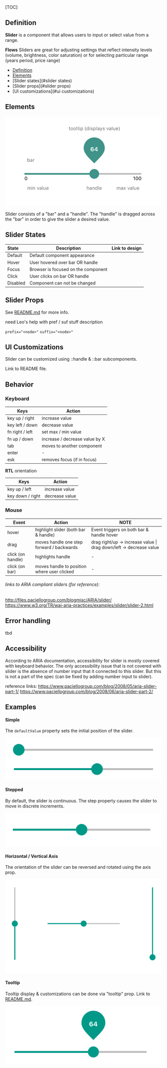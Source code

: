 [TOC]

## Definition

**Slider** is a component that allows users to input or select value from a range.


**Flows**
Sliders are great for adjusting settings that reflect intensity levels (volume, brightness, color saturation) or for selecting particular range (years period, price range)


* [Definition](#definition)
* [Elements](#elements)
* [Slider states](#slider states)
* [Slider props](#slider props)
* [UI customizations](#ui customizations)


## Elements

![elements](./assets/elements.png)

Slider consists of a "bar" and a "handle". The "handle" is dragged across the "bar" in order to give the slider a desired value.



## Slider States

| State    | Description                         | Link to design |
| :------- | ----------------------------------- | -------------- |
| Default  | Default component appearance        |                |
| Hover    | User hovered over bar OR handle     |                |
| Focus    | Browser is focused on the component |                |
| Click    | User clicks on bar OR handle        |                |
| Disabled | Component can not be changed        |                |



## Slider Props

See [README.md](./README.md) for more info.



need Leo's help with pref / suf stuff description 

`prefix="<node>"`
`suffix="<node>"`



## UI Customizations

Slider can be customized using ::handle & ::bar subcomponents.

Link to README file.



## Behavior

### Keyboard 

| Keys            | Action                         |
| --------------- | ------------------------------ |
| key up / right  | increase value                 |
| key left / down | decrease value                 |
| fn right / left | set max / min value            |
| fn up / down    | increase / decrease value by X |
| tab             | moves to another component     |
| enter           | -                              |
| esk             | removes focus (if in focus)    |

**RTL** orientation

| Keys             | Action         |
| ---------------- | -------------- |
| key up / left    | increase value |
| key down / right | decrease value |



### Mouse

| Event             | Action                                   | NOTE                                     |
| ----------------- | ---------------------------------------- | ---------------------------------------- |
| hover             | highlight slider (both bar & handle)     | Event triggers on both bar & handle hover |
| drag              | moves handle one step forward / backwards | drag right/up -> increase value  \| drag down/left -> decrease value |
| click (on handle) | highlights handle                        | -                                        |
| click (on bar)    | moves handle to position where user clicked | -                                        |



###### links to ARIA compliant sliders (for reference): 

http://files.paciellogroup.com/blogmisc/ARIA/slider/
https://www.w3.org/TR/wai-aria-practices/examples/slider/slider-2.html



## Error handling

tbd 



## Accessibility

According to ARIA documentation, accessibility for slider is mostly covered with keyboard behavior.
The only accessibility issue that is not covered with slider is the absence of number input that it connected to this slider. But this is not a part of the spec (can be fixed by adding number input to slider).

reference links: 
https://www.paciellogroup.com/blog/2008/05/aria-slider-part-1/
https://www.paciellogroup.com/blog/2008/06/aria-slider-part-2/



## Examples

#### Simple

The `defaultValue` property sets the initial position of the slider. 

![simpleExample](./assets/simpleExample.png)



#### Stepped

By default, the slider is continuous. The step property causes the slider to move in discrete increments.



![steppedExample](./assets/steppedExample.png)

<!--see Fan slider for reference - https://www.w3.org/TR/wai-aria-practices/examples/slider/slider-2.html-->



#### Horizontal / Vertical Axis

The orientation of the slider can be reversed and rotated using the axis prop.

![axisExample](./assets/axisExample.png)

#### Tooltip

Tooltip display & customizations can be done via "tooltip" prop.  Link to [README.md](./README.md). 

![tooltipExample](./assets/tooltipExample.png)

